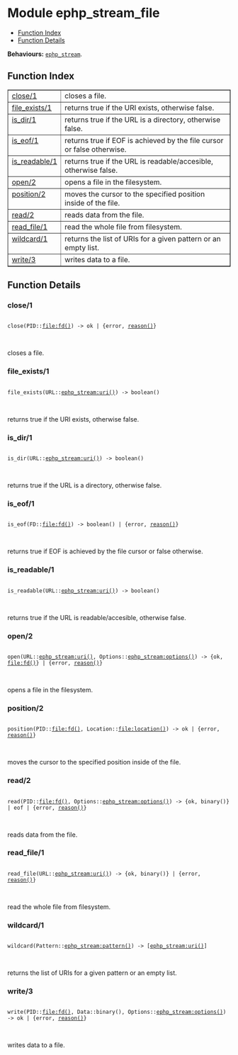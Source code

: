 

# Module ephp_stream_file #
* [Function Index](#index)
* [Function Details](#functions)

__Behaviours:__ [`ephp_stream`](ephp_stream.md).

<a name="index"></a>

## Function Index ##


<table width="100%" border="1" cellspacing="0" cellpadding="2" summary="function index"><tr><td valign="top"><a href="#close-1">close/1</a></td><td>closes a file.</td></tr><tr><td valign="top"><a href="#file_exists-1">file_exists/1</a></td><td>returns true if the URI exists, otherwise false.</td></tr><tr><td valign="top"><a href="#is_dir-1">is_dir/1</a></td><td>returns true if the URL is a directory, otherwise false.</td></tr><tr><td valign="top"><a href="#is_eof-1">is_eof/1</a></td><td>returns true if EOF is achieved by the file cursor or false otherwise.</td></tr><tr><td valign="top"><a href="#is_readable-1">is_readable/1</a></td><td>returns true if the URL is readable/accesible, otherwise false.</td></tr><tr><td valign="top"><a href="#open-2">open/2</a></td><td>opens a file in the filesystem.</td></tr><tr><td valign="top"><a href="#position-2">position/2</a></td><td>moves the cursor to the specified position inside of the file.</td></tr><tr><td valign="top"><a href="#read-2">read/2</a></td><td>reads data from the file.</td></tr><tr><td valign="top"><a href="#read_file-1">read_file/1</a></td><td>read the whole file from filesystem.</td></tr><tr><td valign="top"><a href="#wildcard-1">wildcard/1</a></td><td>returns the list of URIs for a given pattern or an empty list.</td></tr><tr><td valign="top"><a href="#write-3">write/3</a></td><td>writes data to a file.</td></tr></table>


<a name="functions"></a>

## Function Details ##

<a name="close-1"></a>

### close/1 ###

<pre><code>
close(PID::<a href="file.md#type-fd">file:fd()</a>) -&gt; ok | {error, <a href="#type-reason">reason()</a>}
</code></pre>
<br />

closes a file.

<a name="file_exists-1"></a>

### file_exists/1 ###

<pre><code>
file_exists(URL::<a href="ephp_stream.md#type-uri">ephp_stream:uri()</a>) -&gt; boolean()
</code></pre>
<br />

returns true if the URI exists, otherwise false.

<a name="is_dir-1"></a>

### is_dir/1 ###

<pre><code>
is_dir(URL::<a href="ephp_stream.md#type-uri">ephp_stream:uri()</a>) -&gt; boolean()
</code></pre>
<br />

returns true if the URL is a directory, otherwise false.

<a name="is_eof-1"></a>

### is_eof/1 ###

<pre><code>
is_eof(FD::<a href="file.md#type-fd">file:fd()</a>) -&gt; boolean() | {error, <a href="#type-reason">reason()</a>}
</code></pre>
<br />

returns true if EOF is achieved by the file cursor or false otherwise.

<a name="is_readable-1"></a>

### is_readable/1 ###

<pre><code>
is_readable(URL::<a href="ephp_stream.md#type-uri">ephp_stream:uri()</a>) -&gt; boolean()
</code></pre>
<br />

returns true if the URL is readable/accesible, otherwise false.

<a name="open-2"></a>

### open/2 ###

<pre><code>
open(URL::<a href="ephp_stream.md#type-uri">ephp_stream:uri()</a>, Options::<a href="ephp_stream.md#type-options">ephp_stream:options()</a>) -&gt; {ok, <a href="file.md#type-fd">file:fd()</a>} | {error, <a href="#type-reason">reason()</a>}
</code></pre>
<br />

opens a file in the filesystem.

<a name="position-2"></a>

### position/2 ###

<pre><code>
position(PID::<a href="file.md#type-fd">file:fd()</a>, Location::<a href="file.md#type-location">file:location()</a>) -&gt; ok | {error, <a href="#type-reason">reason()</a>}
</code></pre>
<br />

moves the cursor to the specified position inside of the file.

<a name="read-2"></a>

### read/2 ###

<pre><code>
read(PID::<a href="file.md#type-fd">file:fd()</a>, Options::<a href="ephp_stream.md#type-options">ephp_stream:options()</a>) -&gt; {ok, binary()} | eof | {error, <a href="#type-reason">reason()</a>}
</code></pre>
<br />

reads data from the file.

<a name="read_file-1"></a>

### read_file/1 ###

<pre><code>
read_file(URL::<a href="ephp_stream.md#type-uri">ephp_stream:uri()</a>) -&gt; {ok, binary()} | {error, <a href="#type-reason">reason()</a>}
</code></pre>
<br />

read the whole file from filesystem.

<a name="wildcard-1"></a>

### wildcard/1 ###

<pre><code>
wildcard(Pattern::<a href="ephp_stream.md#type-pattern">ephp_stream:pattern()</a>) -&gt; [<a href="ephp_stream.md#type-uri">ephp_stream:uri()</a>]
</code></pre>
<br />

returns the list of URIs for a given pattern or an empty list.

<a name="write-3"></a>

### write/3 ###

<pre><code>
write(PID::<a href="file.md#type-fd">file:fd()</a>, Data::binary(), Options::<a href="ephp_stream.md#type-options">ephp_stream:options()</a>) -&gt; ok | {error, <a href="#type-reason">reason()</a>}
</code></pre>
<br />

writes data to a file.

